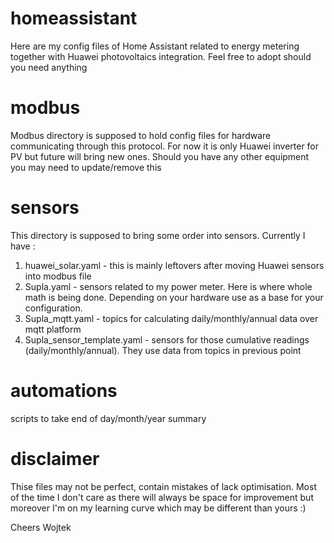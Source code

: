# homeassistant

Here are my config files of Home Assistant related to energy metering together with Huawei photovoltaics integration.
Feel free to adopt should you need anything

# modbus

Modbus directory is supposed to hold config files for hardware communicating through this protocol.
For now it is only Huawei inverter for PV but future will bring new ones. Should you have any other equipment you may need to update/remove this

# sensors

This directory is supposed to bring some order into sensors. Currently I have :

1. huawei_solar.yaml - this is mainly leftovers after moving Huawei sensors into modbus file
2. Supla.yaml - sensors related to my power meter. Here is where whole math is being done. Depending on your hardware use as a base for your configuration.
3. Supla_mqtt.yaml - topics for calculating daily/monthly/annual data over mqtt platform
4. Supla_sensor_template.yaml - sensors for those cumulative readings (daily/monthly/annual). They use data from topics in previous point

# automations

scripts to take end of day/month/year summary


# disclaimer

Thise files may not be perfect, contain mistakes of lack optimisation. Most of the time I don't care as there will always be space for improvement but moreover I'm on my learning curve which may be different than yours :)

Cheers
Wojtek
